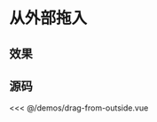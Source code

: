# 从外部拖入

## 效果

<ClientOnly>
  <DemoDragFromOutside></DemoDragFromOutside>
</ClientOnly>

## 源码

<<< @/demos/drag-from-outside.vue
